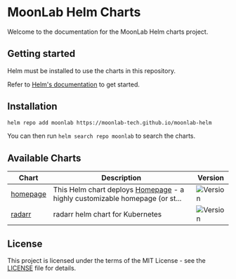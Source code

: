 # MoonLab Helm Charts

Welcome to the documentation for the MoonLab Helm charts project.

## Getting started

Helm must be installed to use the charts in this repository.

Refer to [Helm's documentation](https://helm.sh/docs/) to get started.

## Installation

```bash
helm repo add moonlab https://moonlab-tech.github.io/moonlab-helm
```

You can then run `helm search repo moonlab` to search the charts.

## Available Charts

| Chart | Description | Version |
|-------|-------------|---------|
| [homepage](charts/homepage/) | This Helm chart deploys [Homepage](https://gethomepage.dev/) - a highly customizable homepage (or st... | ![Version](https://img.shields.io/badge/homepage-1.3.21-success) |
| [radarr](charts/radarr/) | radarr helm chart for Kubernetes | ![Version](https://img.shields.io/badge/radarr-1.1.0-success) |


## License

This project is licensed under the terms of the MIT License - see the [LICENSE](LICENSE) file for details. 